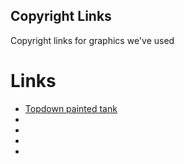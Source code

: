 ## Copyright Links

Copyright links for graphics we've used 

# Links 
*  [Topdown painted tank](https://opengameart.org/content/top-down-painted-tanks)
* 
*
*
*


